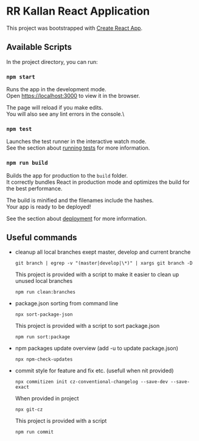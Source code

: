 # RR Kallan React Application

This project was bootstrapped with [Create React App](https://github.com/facebook/create-react-app).

## Available Scripts

In the project directory, you can run:

### `npm start`

Runs the app in the development mode.\
Open [https://localhost:3000](https://localhost:3000) to view it in the browser.

The page will reload if you make edits.\
You will also see any lint errors in the console.\

### `npm test`

Launches the test runner in the interactive watch mode.\
See the section about [running tests](https://facebook.github.io/create-react-app/docs/running-tests) for more information.

### `npm run build`

Builds the app for production to the `build` folder.\
It correctly bundles React in production mode and optimizes the build for the best performance.

The build is minified and the filenames include the hashes.\
Your app is ready to be deployed!

See the section about [deployment](https://facebook.github.io/create-react-app/docs/deployment) for more information.

## Useful commands

-   cleanup all local branches exept master, develop and current branche

    `git branch | egrep -v "(master|develop|\*)" | xargs git branch -D`

    This project is provided with a script to make it easier to clean up unused local branches

    `npm run clean:branches`

-   package.json sorting from command line

    `npx sort-package-json`

    This project is provided with a script to sort package.json

    `npm run sort:package`

-   npm packages update overview (add -u to update package.json)

    `npx npm-check-updates`

-   commit style for feature and fix etc. (usefull when nit provided)

    `npx commitizen init cz-conventional-changelog --save-dev --save-exact`

    When provided in project

    `npx git-cz`

    This project is provided with a script

    `npm run commit`

